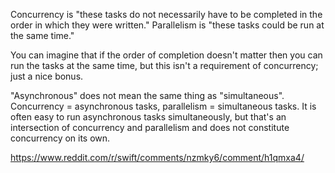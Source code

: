 Concurrency is "these tasks do not necessarily have to be completed in the order in which they were written." Parallelism is "these tasks could be run at the same time."

You can imagine that if the order of completion doesn't matter then you can run the tasks at the same time, but this isn't a requirement of concurrency; just a nice bonus.

"Asynchronous" does not mean the same thing as "simultaneous". Concurrency = asynchronous tasks, parallelism = simultaneous tasks. It is often easy to run asynchronous tasks simultaneously, but that's an intersection of concurrency and parallelism and does not constitute concurrency on its own.

https://www.reddit.com/r/swift/comments/nzmky6/comment/h1qmxa4/

